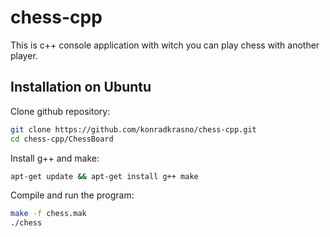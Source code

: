 # chess-cpp

This is c++ console application with witch you can play chess with another player.

## Installation on Ubuntu

Clone github repository:

```bash
git clone https://github.com/konradkrasno/chess-cpp.git
cd chess-cpp/ChessBoard
```
Install g++ and make:
```bash
apt-get update && apt-get install g++ make
```
Compile and run the program:
```bash
make -f chess.mak
./chess
```
